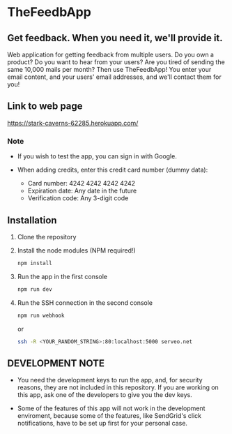 # **TheFeedbApp**

## Get feedback. When you need it, we'll provide it.

Web application for getting feedback from multiple users.
Do you own a product? Do you want to hear from your users? Are you tired of sending the same 10,000 mails per month?
Then use TheFeedbApp! You enter your email content, and your users' email addresses, and we'll contact them for you!

## Link to web page

https://stark-caverns-62285.herokuapp.com/

### Note

- If you wish to test the app, you can sign in with Google.

- When adding credits, enter this credit card number (dummy data):
    - Card number: 4242 4242 4242 4242
    - Expiration date: Any date in the future
    - Verification code: Any 3-digit code

## Installation

1) Clone the repository

2) Install the node modules (NPM required!)
    ```Bash
    npm install
    ```

3) Run the app in the first console
    ```Bash
    npm run dev
    ```
4) Run the SSH connection in the second console
    ```Bash
    npm run webhook
    ```
    
    or
    
    ```Bash
    ssh -R <YOUR_RANDOM_STRING>:80:localhost:5000 serveo.net
    ```
    
## DEVELOPMENT NOTE

- You need the development keys to run the app, and, for security reasons,
  they are not included in this repository. 
  If you are working on this app, ask one of the developers to give you the
  dev keys.

- Some of the features of this app will not work in the development enviroment,
  because some of the features, like SendGrid's click notifications, have to be
  set up first for your personal case.
  
  
